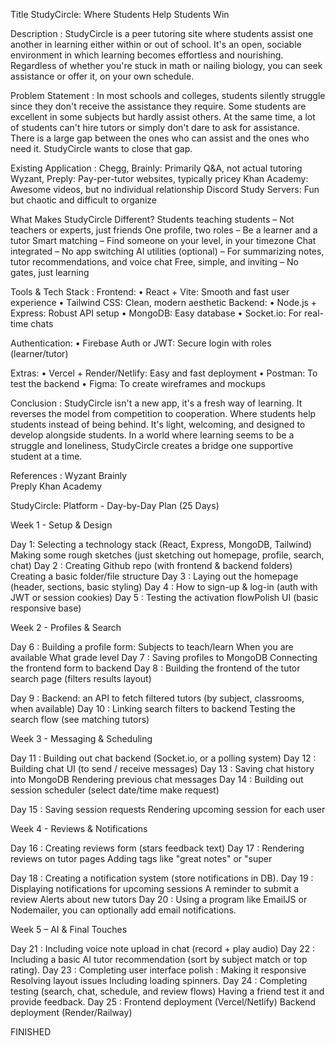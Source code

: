Title
StudyCircle: Where Students Help Students Win

Description : 
StudyCircle is a peer tutoring site where students assist one another in learning either within or out of school. It's an open, sociable environment in which learning becomes effortless and nourishing. 
Regardless of whether you're stuck in math or nailing biology, you can seek assistance or offer it, on your own schedule.

Problem Statement : 
In most schools and colleges, students silently struggle since they don't receive the assistance they require. Some students are excellent in some subjects but hardly assist others. At the same time, a lot of students can't hire tutors or simply don't dare to ask for assistance. There is a large gap between the ones who can assist and the ones who need it.
StudyCircle wants to close that gap.

Existing Application :
 Chegg, Brainly: Primarily Q&A, not actual tutoring 
 Wyzant, Preply: Pay-per-tutor websites, typically pricey
 Khan Academy: Awesome videos, but no individual relationship
 Discord Study Servers: Fun but chaotic and difficult to organize
 
What Makes StudyCircle Different?
Students teaching students – Not teachers or experts, just friends
One profile, two roles – Be a learner and a tutor
Smart matching – Find someone on your level, in your timezone
Chat integrated – No app switching
AI utilities (optional) – For summarizing notes, tutor recommendations, and voice chat
Free, simple, and inviting – No gates, just learning
 
Tools & Tech Stack : 
Frontend:
• React + Vite: Smooth and fast user experience
• Tailwind CSS: Clean, modern aesthetic
Backend:
• Node.js + Express: Robust API setup
• MongoDB: Easy database
• Socket.io: For real-time chats
 
Authentication:
• Firebase Auth or JWT: Secure login with roles (learner/tutor)
 
Extras:
• Vercel + Render/Netlify: Easy and fast deployment
• Postman: To test the backend
• Figma: To create wireframes and mockups

Conclusion : 
StudyCircle isn't a new app, it's a fresh way of learning. It reverses the model from competition to cooperation. Where students help students instead of being behind. It's light, welcoming, and designed to develop alongside students. In a world where learning seems to be a struggle and loneliness, StudyCircle creates a bridge one supportive student at a time.

References : 
Wyzant 
Brainly  
Preply 
Khan Academy 



StudyCircle: Platform - Day-by-Day Plan (25 Days)

Week 1 - Setup & Design   

Day 1: 
Selecting a technology stack (React, Express, MongoDB, Tailwind)
Making some rough sketches (just sketching out homepage, profile, search, chat)
Day 2 : 
Creating Github repo (with frontend & backend folders)
Creating a basic folder/file structure
Day 3 : 
Laying out the homepage (header, sections, basic styling)
Day 4 :
How to sign-up & log-in (auth with JWT or session cookies)
Day 5 : 
Testing the activation flowPolish UI (basic responsive base)

Week 2 - Profiles & Search

Day 6 : 
Building a profile form:
Subjects to teach/learn
When you are available
What grade level
Day 7 : 
Saving profiles to MongoDB
Connecting the frontend form to backend
Day 8 : 
Building the frontend of the tutor search page (filters results layout)

Day 9 : 
Backend: an API to fetch filtered tutors (by subject, classrooms, when available)
Day 10 : 
Linking search filters to backend
Testing the search flow (see matching tutors)

Week 3 - Messaging & Scheduling

Day 11 : 
Building out chat backend (Socket.io, or a polling system)
Day 12 : 
Building chat UI (to send / receive messages)
Day 13 : 
Saving chat history into MongoDB
Rendering previous chat messages
Day 14 :
Building out session scheduler (select date/time make request)

Day 15 : 
Saving session requests
Rendering upcoming session for each user

Week 4 - Reviews & Notifications

Day 16 : 
Creating reviews form (stars feedback text)
Day 17 : 
Rendering reviews on tutor pages
Adding tags like "great notes" or "super


Day 18 : 
Creating a notification system (store notifications in DB).
Day 19 : 
Displaying notifications for upcoming sessions
A reminder to submit a review
Alerts about new tutors
Day 20 : 
Using a program like EmailJS or Nodemailer, you can optionally add email notifications.

Week 5 – AI & Final Touches

Day 21 : 
Including voice note upload in chat (record + play audio)
Day 22 : 
Including a basic AI tutor recommendation (sort by subject match or top rating).
Day 23 : 
Completing user interface polish : 
Making it responsive
Resolving layout issues
Including loading spinners.
Day 24 : 
Completing testing (search, chat, schedule, and review flows)
Having a friend test it and provide feedback.
Day 25 : 
Frontend deployment (Vercel/Netlify)
Backend deployment (Render/Railway) 

FINISHED
